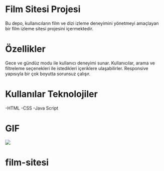 # Film Sitesi Projesi

Bu depo, kullanıcıların film ve dizi izleme deneyimini yönetmeyi amaçlayan bir film izleme sitesi projesini içermektedir.

# Özellikler

Gece ve gündüz modu ile kullanıcı deneyimi sunar.
Kullanıcılar, arama ve filtreleme seçenekleri ile istedikleri içeriklere ulaşabilirler.
Responsive yapısıyla bir çok boyutta sorunsuz çalışır.

# Kullanılar Teknolojiler

-HTML
-CSS
-Java Script

# GIF
![](img/animation.gif)
# film-sitesi
